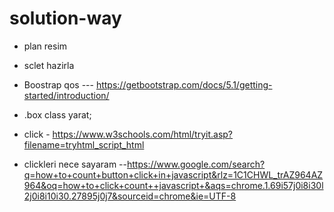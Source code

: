 # solution-way
- plan resim
- sclet hazirla 

- Boostrap qos --- https://getbootstrap.com/docs/5.1/getting-started/introduction/ 

- .box class yarat;

- click - https://www.w3schools.com/html/tryit.asp?filename=tryhtml_script_html

- clickleri nece sayaram --https://www.google.com/search?q=how+to+count+button+click+in+javascript&rlz=1C1CHWL_trAZ964AZ964&oq=how+to+click+count++javascript+&aqs=chrome.1.69i57j0i8i30l2j0i8i10i30.27895j0j7&sourceid=chrome&ie=UTF-8


